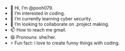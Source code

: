 - 👋 Hi, I’m @pooh079.
- 👀 I’m interested in coding.
- 🌱 I’m currently learning cyber security.
- 💞️ I’m looking to collaborate on .project making.
- 📫 How to reach me gmail.
- 😄 Pronouns: she/her.
- ⚡ Fun fact: i love to create funny things with coding.

<!---
pooh079/pooh079 is a ✨ special ✨ repository because its `README.md` (this file) appears on your GitHub profile.
You can click the Preview link to take a look at your changes.
--->
